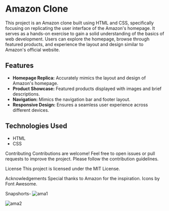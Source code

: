 # Amazon Clone
This project is an Amazon clone built using HTML and CSS, specifically focusing on replicating the user interface of the Amazon's homepage. It serves as a hands-on exercise to gain a solid understanding of the basics of web development. Users can explore the homepage, browse through featured products, and experience the layout and design similar to Amazon's official website.

## Features

- **Homepage Replica:** Accurately mimics the layout and design of Amazon's homepage.
- **Product Showcase:** Featured products displayed with images and brief descriptions.
- **Navigation:** Mimics the navigation bar and footer layout.
- **Responsive Design:** Ensures a seamless user experience across different devices.

## Technologies Used

- HTML
- CSS

Contributing
Contributions are welcome! Feel free to open issues or pull requests to improve the project. Please follow the contribution guidelines.

License
This project is licensed under the MIT License.

Acknowledgements
Special thanks to Amazon for the inspiration.
Icons by Font Awesome.

Snapshorts-
![ama1](https://github.com/Kajal454/Amazon-Clone/assets/114655926/29ff687a-992b-4e37-8776-0ee10aa5ef70)


![ama2](https://github.com/Kajal454/Amazon-Clone/assets/114655926/c05c8966-2557-47dd-a832-7e6d5156dc37)
